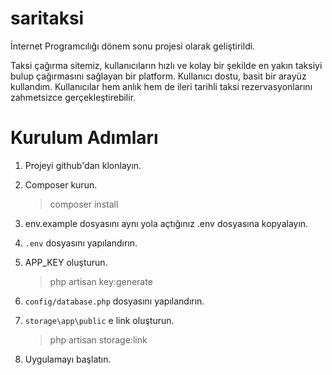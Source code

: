 # saritaksi
 İnternet Programcılığı dönem sonu projesi olarak geliştirildi.

 Taksi çağırma sitemiz, kullanıcıların hızlı ve kolay bir şekilde en yakın taksiyi bulup çağırmasını sağlayan bir platform. Kullanıcı dostu, basit bir arayüz kullandım. Kullanıcılar hem anlık hem de ileri tarihli taksi rezervasyonlarını zahmetsizce gerçekleştirebilir.
 


# Kurulum Adımları

1. Projeyi github'dan klonlayın.

2. Composer kurun.
    >composer install

3. env.example dosyasını aynı yola açtığınız .env dosyasına kopyalayın.

4. `.env` dosyasını yapılandırın.

5. APP_KEY oluşturun.
    >php artisan key:generate

6. `config/database.php` dosyasını yapılandırın.

7. `storage\app\public` e link oluşturun.
    >php artisan storage:link

8. Uygulamayı başlatın.
